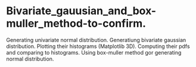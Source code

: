# Bivariate_gauusian_and_box-muller_method-to-confirm.
Generating univariate normal distribution.
Generatiung bivariate gaussian distribution.
Plotting their histograms (Matplotlib 3D).
Computing their pdfs and comparing to histograms.
Using box-muller method gor generating normal distribution.
